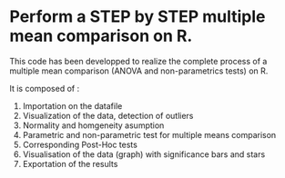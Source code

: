 # Perform a STEP by STEP multiple mean comparison on R.
This code has been developped to realize the complete process of a multiple mean comparison (ANOVA and non-parametrics tests) on R.

It is composed of : 

  1. Importation on the datafile
  2. Visualization of the data, detection of outliers
  3. Normality and homgeneity asumption 
  4. Parametric and non-parametric test for multiple means comparison
  5. Corresponding Post-Hoc tests 
  6. Visualisation of the data (graph) with significance bars and stars
  7. Exportation of the results
